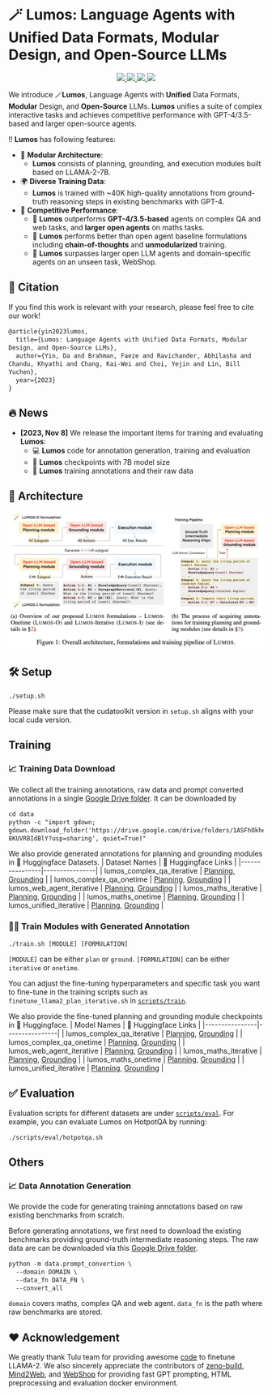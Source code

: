 # 🪄 Lumos: Language Agents with Unified Data Formats, Modular Design, and Open-Source LLMs
<p align="center">
  <a href="https://allenai.github.io/lumos/">
    <img src="https://img.shields.io/badge/🌐-Website-red">
  </a>
  <a href="">
    <img src="https://img.shields.io/badge/📝-Paper-blue">
  </a>
  <a href="https://huggingface.co/datasets?sort=trending&search=ai2lumos">
    <img src="https://img.shields.io/badge/🤗-Data-orange">
  </a>
  <a href="https://huggingface.co/models?sort=trending&search=ai2lumos">
    <img src="https://img.shields.io/badge/🤗-Model-green">
  </a> 
</p>

We introduce 🪄**Lumos**, Language Agents with **Unified** Data Formats, **Modular** Design, and **Open-Source** LLMs. **Lumos** unifies a suite of complex interactive tasks and achieves competitive performance with GPT-4/3.5-based and larger open-source agents. 

‼️ **Lumos** has following features:
* 🧩 **Modular Architecture**:
  - **Lumos** consists of planning, grounding, and execution modules built based on LLAMA-2-7B.
* 🌍 **Diverse Training Data**:
  - **Lumos** is trained with ~40K high-quality annotations from ground-truth reasoning steps in existing benchmarks with GPT-4. 
* 🚀 **Competitive Performance**:
  - 🚀 **Lumos** outperforms **GPT-4/3.5-based** agents on complex QA and web tasks, and **larger open agents** on maths tasks.
  - 🚀 **Lumos** performs better than open agent baseline formulations including **chain-of-thoughts** and **unmodularized** training.
  - 🚀 **Lumos** surpasses larger open LLM agents and domain-specific agents on an unseen task, WebShop.
 
## 🤩 Citation

If you find this work is relevant with your research, please feel free to cite our work!
```
@article{yin2023lumos,
  title={Lumos: Language Agents with Unified Data Formats, Modular Design, and Open-Source LLMs},
  author={Yin, Da and Brahman, Faeze and Ravichander, Abhilasha and Chandu, Khyathi and Chang, Kai-Wei and Choi, Yejin and Lin, Bill Yuchen},
  year={2023}
}
```

## 🔥 News
- **[2023, Nov 8]** We release the important items for training and evaluating **Lumos**:
  - 💻 **Lumos** code for annotation generation, training and evaluation
  - 🤗 **Lumos** checkpoints with 7B model size
  - 🤗 **Lumos** training annotations and their raw data
 
## 🧩 Architecture
<p align="center">
<img src=assets/lumos.png width=800/>
</p>

## 🛠️ Setup
```
./setup.sh
```
Please make sure that the cudatoolkit version in `setup.sh` aligns with your local cuda version.

## Training
### 📈 Training Data Download
We collect all the training annotations, raw data and prompt converted annotations in a single [Google Drive folder](https://drive.google.com/drive/folders/1ASFhOkhezgewVxR01dQg-8KUVR8IdBlY?usp=sharing). It can be downloaded by
```
cd data
python -c "import gdown; gdown.download_folder('https://drive.google.com/drive/folders/1ASFhOkhezgewVxR01dQg-8KUVR8IdBlY?usp=sharing', quiet=True)" 
```

We also provide generated annotations for planning and grounding modules in 🤗 Huggingface Datasets. 
| Dataset Names | 🤗 Huggingface Links  |
|----------------|----------------|
| lumos_complex_qa_iterative    |  [Planning](https://huggingface.co/datasets/ai2lumos/lumos_complex_qa_plan_iterative), [Grounding](https://huggingface.co/datasets/ai2lumos/lumos_complex_qa_ground_iterative)        |
| lumos_complex_qa_onetime         |  [Planning](https://huggingface.co/datasets/ai2lumos/lumos_complex_qa_plan_onetime), [Grounding](https://huggingface.co/datasets/ai2lumos/lumos_complex_qa_ground_onetime)         |
| lumos_web_agent_iterative  |  [Planning](https://huggingface.co/datasets/ai2lumos/lumos_web_agent_plan_iterative), [Grounding](https://huggingface.co/datasets/ai2lumos/lumos_web_agent_ground_iterative)     |
| lumos_maths_iterative         |  [Planning](https://huggingface.co/datasets/ai2lumos/lumos_maths_plan_iterative), [Grounding](https://huggingface.co/datasets/ai2lumos/lumos_maths_ground_iterative)       |
| lumos_maths_onetime         |  [Planning](https://huggingface.co/datasets/ai2lumos/lumos_maths_plan_onetime), [Grounding](https://huggingface.co/datasets/ai2lumos/lumos_maths_ground_onetime)    |
| lumos_unified_iterative     | [Planning](https://huggingface.co/datasets/ai2lumos/lumos_unified_plan_iterative), [Grounding](https://huggingface.co/datasets/ai2lumos/lumos_unified_ground_iterative)    |

### 🧑‍🎓️ Train Modules with Generated Annotation
```
./train.sh [MODULE] [FORMULATION]
```
`[MODULE]` can be either `plan` or `ground`. `[FORMULATION]` can be either `iterative` or `onetime`.

You can adjust the fine-tuning hyperparameters and specific task you want to fine-tune in the training scripts such as `finetune_llama2_plan_iterative.sh` in [`scripts/train`](./scripts/train).

We also provide the fine-tuned planning and grounding module checkpoints in 🤗 Huggingface.
| Model Names | 🤗 Huggingface Links  |
|----------------|----------------|
| lumos_complex_qa_iterative    |  [Planning](https://huggingface.co/ai2lumos/lumos_complex_qa_plan_iterative), [Grounding](https://huggingface.co/ai2lumos/lumos_complex_qa_ground_iterative)        |
| lumos_complex_qa_onetime         |  [Planning](https://huggingface.co/ai2lumos/lumos_complex_qa_plan_onetime), [Grounding](https://huggingface.co/ai2lumos/lumos_complex_qa_ground_onetime)         |
| lumos_web_agent_iterative  |  [Planning](https://huggingface.co/ai2lumos/lumos_web_agent_plan_iterative), [Grounding](https://huggingface.co/ai2lumos/lumos_web_agent_ground_iterative)     |
| lumos_maths_iterative         |  [Planning](https://huggingface.co/ai2lumos/lumos_maths_plan_iterative), [Grounding](https://huggingface.co/ai2lumos/lumos_maths_ground_iterative)       |
| lumos_maths_onetime         |  [Planning](https://huggingface.co/ai2lumos/lumos_maths_plan_onetime), [Grounding](https://huggingface.co/ai2lumos/lumos_maths_ground_onetime)    |
| lumos_unified_iterative     |  [Planning](https://huggingface.co/ai2lumos/lumos_unified_plan_iterative), [Grounding](https://huggingface.co/ai2lumos/lumos_unified_ground_iterative)    |

## ✅ Evaluation
Evaluation scripts for different datasets are under [`scripts/eval`](./scripts/eval). For example, you can evaluate Lumos on HotpotQA by running:
```
./scripts/eval/hotpotqa.sh
```

## Others
### 📈 Data Annotation Generation
We provide the code for generating training annotations based on raw existing benchmarks from scratch. 

Before generating annotations, we first need to download the existing benchmarks providing ground-truth intermediate reasoning steps. 
The raw data are can be downloaded via this [Google Drive folder](https://drive.google.com/drive/folders/1ASFhOkhezgewVxR01dQg-8KUVR8IdBlY?usp=sharing).
```
python -m data.prompt_convertion \
  --domain DOMAIN \
  --data_fn DATA_FN \
  --convert_all
```
`domain` covers maths, complex QA and web agent. `data_fn` is the path where raw benchmarks are stored.

## ❤️ Acknowledgement
We greatly thank Tulu team for providing awesome [code](https://github.com/allenai/open-instruct) to finetune LLAMA-2. We also sincerely appreciate the contributors of [zeno-build](https://github.com/zeno-ml/zeno-build), [Mind2Web](https://github.com/OSU-NLP-Group/Mind2Web), and [WebShop](https://github.com/princeton-nlp/WebShop) for providing fast GPT prompting, HTML preprocessing and evaluation docker environment.
